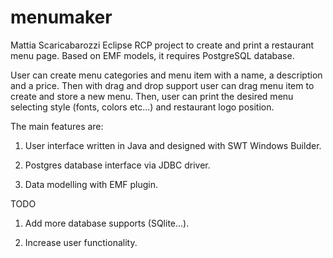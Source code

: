 menumaker
=========
Mattia Scaricabarozzi
Eclipse RCP project to create and print a restaurant menu page. Based on EMF models, it requires PostgreSQL database.

User can create menu categories and menu item with a name, a description and a price. Then with drag and drop support user can drag menu item to create and store a new menu.
Then, user can print the desired menu selecting style (fonts, colors etc...) and restaurant logo position.

The main features are:

1) User interface written in Java and designed with SWT Windows Builder.

2) Postgres database interface via JDBC driver.

3) Data modelling with EMF plugin.

TODO

1) Add more database supports (SQlite...).

2) Increase user functionality.

